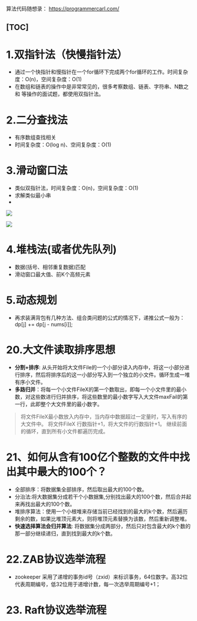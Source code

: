 
算法代码随想录： https://programmercarl.com/

[TOC]
----


# 1.双指针法（快慢指针法）
 
- 通过一个快指针和慢指针在一个for循环下完成两个for循环的工作。时间复杂度：O(n)，空间复杂度：O(1)
- 在数组和链表的操作中是非常常见的，很多考察数组、链表、字符串、N数之和 等操作的面试题，都使用双指针法。

# 2.二分查找法

- 有序数组查找相关
- 时间复杂度：O(log n)、空间复杂度：O(1)


# 3.滑动窗口法

- 类似双指针法，时间复杂度：O(n)，空间复杂度：O(1)
- 求解类似最小串
- 
![](https://img2024.cnblogs.com/blog/1694759/202405/1694759-20240527160955779-308986157.gif)

![](https://img2024.cnblogs.com/blog/1694759/202405/1694759-20240527163347403-940164935.gif)

# 4.堆栈法(或者优先队列)

- 数据(括号、相邻重复数据)匹配
- 滑动窗口最大值、前K个高频元素

# 5.动态规划
- 再求装满背包有几种方法、组合类问题的公式的情况下，递推公式一般为：dp[j] += dp[j - nums[i]];


# 20.大文件读取排序思想
- **分割+排序**: 从头开始将大文件File的一个小部分读入内存中，将这一小部分进行排序，然后将排序后的这一小部分写入到一个独立的小文件。循环生成一堆有序小文件。
- **多路归并**：将每一个小文件FileX的第一个数取出，即每一个小文件里的最小数，对这些数进行归并排序，将这些数里的最小数字写入大文件maxFail的第一行，此即整个大文件里的最小数字。

>
> 将文件FileX最小数放入内存中，当内存中数据超过一定量时，写入有序的大文件中。
> 将文件FileX 行数指针+1，将大文件的行数指针+1。 继续前面的循环，直到所有小文件都遍历完成。
>

# 21、如何从含有100亿个整数的文件中找出其中最大的100个？

- 全部排序：将数据集全部排序，然后取出最大的100个数。
- 分治法:将大数据集分成若干个小数据集,分别找出最大的100个数，然后合并起来再找出最大的100个数。
- 堆排序算法：使用一个小根堆来存储当前已经找到的最大的k个数，然后遍历剩余的数，如果比堆顶元素大，则将堆顶元素替换为该数，然后重新调整堆。
- **快速选择算法会归并算法**: 将数据集分成两部分，然后只对包含最大的k个数的那一部分继续递归，直到找到最大的k个数。


# 22.ZAB协议选举流程

- zookeeper 采用了递增的事务id号（zxid）来标识事务，64位数字。高32位代表周期编号，低32位用于递增计数，每一次选举周期编号+1；




# 23. Raft协议选举流程
















